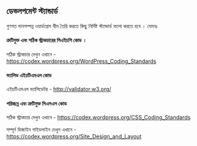 ##  ডেভলপমেন্ট স্ট্যান্ডার্ড 

গুণগত মানসম্পন্ন ওয়ার্ডপ্রেস থীম তৈরি করতে কিছু নির্দিষ্ট স্ট্যান্ডার্ড ফলো করতে হবে । যেমনঃ 

####  ত্রুটিমুক্ত এবং সঠিক স্ট্রাকচারের পিএইচপি কোড । 
সঠিক স্ট্রাকচার দেখুন এখানে - https://codex.wordpress.org/WordPress_Coding_Standards

#### ভ্যালিড এইচটিএমএল কোড 
এইচটিএমএল ভ্যালিডেটর - http://validator.w3.org/

#### পরিচ্ছন্ন এবং ত্রুটিমুক্ত সিএসএস কোড  
সঠিক স্ট্রাকচার দেখুন এখানে - https://codex.wordpress.org/CSS_Coding_Standards

সম্পূর্ন ডিজাইন গাইডলাইন দেখুন এখানে -  https://codex.wordpress.org/Site_Design_and_Layout

